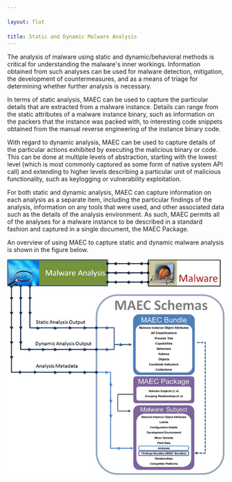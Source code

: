 ```yaml
---

layout: flat

title: Static and Dynamic Malware Analysis
---
```




The analysis of malware using static and dynamic/behavioral methods is critical for understanding the malware's inner workings.  Information obtained from such analyses can be used for malware detection, mitigation, the development of countermeasures, and as a means of triage for determining whether further analysis is necessary. 

In terms of static analysis, MAEC can be used to capture the particular details that are extracted from a malware instance.  Details can range from the static attributes of a malware instance binary, such as information on the packers that the instance was packed with, to interesting code snippets obtained from the manual reverse engineering of the instance binary code.

With regard to dynamic analysis, MAEC can be used to capture details of the particular actions exhibited by executing the malicious binary or code. This can be done at multiple levels of abstraction, starting with the lowest level (which is most commonly captured as some form of native system API call) and extending to higher levels describing a particular unit of malicious functionality, such as keylogging or vulnerability exploitation. 

For both static and dynamic analysis, MAEC can capture information on each analysis as a separate item, including the particular findings of the analysis, information on any tools that were used, and other associated data such as the details of the analysis environment. As such, MAEC permits all of the analyses for a malware instance to be described in a standard fashion and captured in a single document, the MAEC Package.

An overview of using MAEC to capture static and dynamic malware analysis is shown in the figure below.

<img src="malwareanalysis.png" alt="Malware analysis with MAEC"/>

